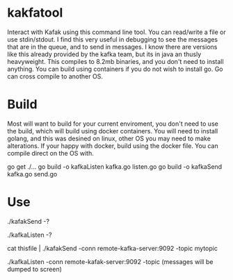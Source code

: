 # kakfatool
Interact with Kafak using this command line tool. You can read/write a file or use stdin/stdout.
I find this very useful in debugging to see the messages that are in the queue, and to send in messages.
I know there are versions like this already provided by the kafka team, but its in java an thusly heavyweight. This compiles to 8.2mb binaries, and you don't need to install anything. You can build using containers if you do not wish to install go. Go can cross compile to another OS. 


# Build
Most will want to build for your current enviroment, you don't need to use the build, which will build using docker containers. You will need to install golang, and this was desined on linux, other OS you may need to make alterations. If your happy with docker, build using the docker file. You can compile direct on the OS with. 

go get ./...
go build -o kafkaListen kafka.go listen.go
go build -o kafkaSend kafka.go send.go


# Use
./kafakSend -?

./kafkaListen -?

cat thisfile | ./kafakSend -conn remote-kafka-server:9092 -topic mytopic

./kafkaListen -conn remote-kafak-server:9092 -topic  (messages will be dumped to screen)
